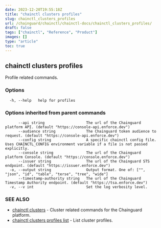 ```yaml
---
date: 2023-12-20T19:55:18Z
title: "chainctl clusters profiles"
slug: chainctl_clusters_profiles
url: /chainguard/chainctl/chainctl-docs/chainctl_clusters_profiles/
draft: false
tags: ["chainctl", "Reference", "Product"]
images: []
type: "article"
toc: true
---
```

## chainctl clusters profiles

Profile related commands.

### Options

```
  -h, --help   help for profiles
```

### Options inherited from parent commands

```
      --api string                   The url of the Chainguard platform API. (default "https://console-api.enforce.dev")
      --audience string              The Chainguard token audience to request. (default "https://console-api.enforce.dev")
      --config string                A specific chainctl config file. Uses CHAINCTL_CONFIG environment variable if a file is not passed explicitly.
      --console string               The url of the Chainguard platform Console. (default "https://console.enforce.dev")
      --issuer string                The url of the Chainguard STS endpoint. (default "https://issuer.enforce.dev")
  -o, --output string                Output format. One of: ["", "json", "id", "table", "terse", "tree", "wide"]
      --timestamp-authority string   The url of the Chainguard Timestamp Authority endpoint. (default "https://tsa.enforce.dev")
  -v, --v int                        Set the log verbosity level.
```

### SEE ALSO

* [chainctl clusters](/chainguard/chainctl/chainctl-docs/chainctl_clusters/)	 - Cluster related commands for the Chainguard platform.
* [chainctl clusters profiles list](/chainguard/chainctl/chainctl-docs/chainctl_clusters_profiles_list/)	 - List cluster profiles.

